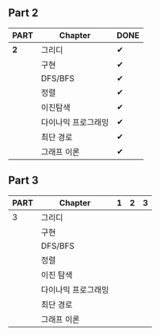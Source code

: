 ## Part 2
| PART | Chapter             | DONE  |
| ---- | ------------------- | ---- |
| **2**    | 그리디              |   ✔   |
|      | 구현                |   ✔   |
|      | DFS/BFS             |   ✔   |
|      | 정렬                |   ✔   |
|      | 이진탐색            |   ✔   |
|      | 다이나믹 프로그래밍 |    ✔  |
|      | 최단 경로           |   ✔   |
|      | 그래프 이론         |   ✔   |


## Part 3
| PART | Chapter             | 1    | 2    | 3    |
| ---- | ------------------- | ---- | ---- | ---- |
| 3    | 그리디              |      |      |      |
|      | 구현                |      |      |      |
|      | DFS/BFS             |      |      |      |
|      | 정렬                |      |      |      |
|      | 이진 탐색           |      |      |      |
|      | 다이나믹 프로그래밍 |      |      |      |
|      | 최단 경로           |      |      |      |
|      | 그래프 이론         |      |      |      |


